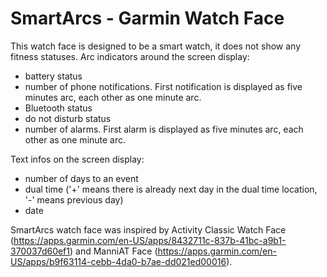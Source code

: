 # SmartArcs - Garmin Watch Face

This watch face is designed to be a smart watch, it does not show any fitness statuses. Arc indicators around the screen display:
* battery status
* number of phone notifications. First notification is displayed as five minutes arc, each other as one minute arc.
* Bluetooth status
* do not disturb status
* number of alarms. First alarm is displayed as five minutes arc, each other as one minute arc.

Text infos on the screen display:
* number of days to an event
* dual time ('+' means there is already next day in the dual time location, '-' means previous day)
* date

SmartArcs watch face was inspired by Activity Classic Watch Face (https://apps.garmin.com/en-US/apps/8432711c-837b-41bc-a9b1-370037d60ef1) and ManniAT Face (https://apps.garmin.com/en-US/apps/b9f63114-cebb-4da0-b7ae-dd021ed00016).
